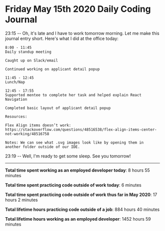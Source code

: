 # Friday May 15th 2020 Daily Coding Journal

23:15 -- Oh, it's late and I have to work tomorrow morning. Let me make this journal entry short. Here's what I did at the office today:
```
8:00 - 11:45
Daily standup meeting

Caught up on Slack/email

Continued working on applicant detail popup
 
11:45 - 12:45
Lunch/Nap

12:45 - 17:55
Supported mentee to complete her task and helped explain React Navigation

Completed basic layout of applicant detail popup

Resources:

Flex Align items doesn’t work: 
https://stackoverflow.com/questions/48516538/flex-align-items-center-not-working/48516758

Notes: We can see what .svg images look like by opening them in another folder outside of our IDE.
```
23:19 -- Well, I'm ready to get some sleep. See you tomorrow!
___
**Total time spent working as an employed developer today**: 8 hours 55 minutes

**Total time spent practicing code outside of work today**: 6 minutes

**Total time spent practicing code outside of work thus far in May 2020**: 17 hours 2 minutes

**Total lifetime hours practicing code outside of a job**: 884 hours 40 minutes

**Total lifetime hours working as an employed developer**: 1452 hours 59 minutes